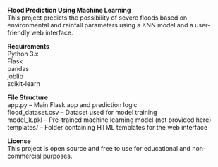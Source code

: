 **Flood Prediction Using Machine Learning**   
This project predicts the possibility of severe floods based on environmental and rainfall parameters using a KNN model and a user-friendly web interface.

**Requirements**   
Python 3.x     
Flask      
pandas    
joblib      
scikit-learn 

**File Structure**    
app.py – Main Flask app and prediction logic  
flood_dataset.csv – Dataset used for model training  
model_k.pkl – Pre-trained machine learning model (not provided here)  
templates/ – Folder containing HTML templates for the web interface  

**License**   
This project is open source and free to use for educational and non-commercial purposes.


